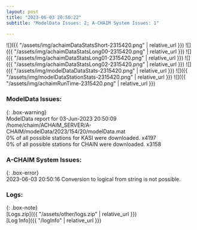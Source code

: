```yaml
---
layout: post
title: "2023-06-03 20:50:22"
subtitle: "ModelData Issues: 2; A-CHAIM System Issues: 1"

---
```


![]({{ "/assets/img/achaimDataStatsShort-2315420.png" | relative_url }})
![]({{ "/assets/img/achaimDataStatsLong00-2315420.png" | relative_url }})
![]({{ "/assets/img/achaimDataStatsLong01-2315420.png" | relative_url }})
![]({{ "/assets/img/achaimDataStatsLong02-2315420.png" | relative_url }})
![]({{ "/assets/img/modelDataDataStats-2315420.png" | relative_url }})
![]({{ "/assets/img/modelDataStationStats-2315420.png" | relative_url }})
![]({{ "/assets/img/achaimRunTime-2315420.png" | relative_url }})


### ModelData Issues:  
  
{: .box-warning}  
 ModelData report for 03-Jun-2023 20:50:09   
 /home/chaim/ACHAIM_SERVER/A-CHAIM/modelData/2023/154/20/modelData.mat   
 0% of all possible stations for KASI were downloaded. x4197   
 0% of all possible stations for CHAIN were downloaded. x3158   
  
### A-CHAIM System Issues:  
  
{: .box-error}  
2023-06-03 20:50:16 Conversion to logical from string is not possible.  

### Logs:  
  
{: .box-note}  
[Logs.zip]({{ "/assets/other/logs.zip" | relative_url }})  
[Log Info]({{ "/logInfo" | relative_url }})  

